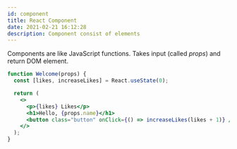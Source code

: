 ```yaml
---
id: component
title: React Component
date: 2021-02-21 16:12:28
description: Component consist of elements
---
```


Components are like JavaScript functions. Takes input (called _props_) and return DOM element.

```jsx live
function Welcome(props) {
  const [likes, increaseLikes] = React.useState(0);

  return (
    <>
      <p>{likes} Likes</p>
      <h1>Hello, {props.name}</h1>
      <button class="button" onClick={() => increaseLikes(likes + 1)} />
    </>
  );
}
```
